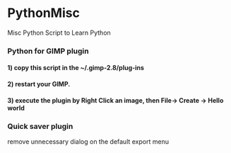 # PythonMisc
Misc Python Script to Learn Python

### Python for GIMP plugin 
#### 1) copy this script in the ~/.gimp-2.8/plug-ins
#### 2) restart your GIMP. 
#### 3) execute the plugin by Right Click an image, then File-> Create -> Hello world

###  Quick saver plugin
remove unnecessary dialog on the default export menu
